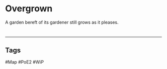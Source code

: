 # Overgrown
A garden bereft of its gardener still grows as it pleases.

#
---
## Tags
#Map
#PoE2 
#WiP 